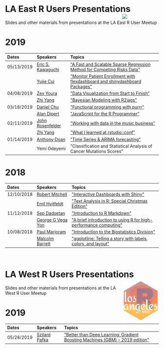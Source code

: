 # LA East R Users Presentations <img src="https://github.com/laeRusers/logos/blob/master/laerug_hexsticker.png" align="right" width="120" />

Slides and other materials from presentations at the LA East R User Meetup

# 2019

|Dates|Speakers|Topics|
|:-|:-|:-|
|05/13/2019|[Eric S. Kawaguchi](https://sites.google.com/site/eskawaguchi/home)|["A Fast and Scalable Sparse Regression Method for Competing Risks Data"](2019-05-13-sparse_regression_for_competing_risks_data/2019-05-13-sparse_regression_for_competing_risks_data.pdf)|
||[Yujie Cui](https://www.linkedin.com/in/yujie-cui-18772a4a/)|["Monitor Patient Enrollment with flexdashboard and shinydashboard Packages"](2019-05-13-patient_enrollment_dashbaords/2019-05-13-patient_enrollment_dashbaords.pptx)|
|04/08/2019|[Zev Youra](https://twitter.com/zzzev)|["Data Visualization from Start to Finish"](https://t.co/jHNvVX8OTL)|
||[Zhi Yang](https://twitter.com/zhiiiyang)|["Bayesian Modeling with R2jags"](http://r2jags.netlify.com)|
|03/18/2019|[Daniel Chu]()|["Functional programming with purrr"](2019-03-18-functional_programming_with_purrr/2019-03-18-functional_programming_with_purrr.pdf)|
||[Alan Dipert](https://twitter.com/alandipert)|["JavaScript for the R Programmer"](https://github.com/laRusers/presentations/blob/master/2019-03-18-JavaScript-for-the-R-Programmer-JS-for-useR/2019-03-18-JavaScript-for-the-R-Programmer-JS-for-useR.pdf)|
|02/11/2019|[John Rosenfelder](https://twitter.com/earbender)|["Working with data in the music business"](https://github.com/laeRusers/presentations/blob/master/2019-02-11-data_music_biz_rstudioconf/USC%20Talk%20February%2011%202019.pptx)|
||[Zhi Yang](https://twitter.com/zhiiiyang)|["What I learned at rstudio::conf"](https://learnfromrstudioconf.netlify.com/)|
|01/14/2019|[Anthony Doan](https://twitter.com/AnthonyDoan20)|["Time Series & ARIMA forecasting"](https://github.com/laeRusers/presentations/blob/master/2019-01-14_arima_cancermutations/arima_timeseries/LAERUG_time_series_arima_forecasting_with_r.pdf)|
||Yemi Odeyemi|"Classification and Statistical Analysis of Cancer Mutations Scores"|

# 2018
 
|Dates|Speakers|Topics|
|:-|:-|:-|
|12/10/2018|[Robert Mitchell](http://robertmitchellv.com/)|["Interactive Dashboards with Shiny"](https://github.com/robertmitchellv/talks/blob/master/2018-12-10-East-LA-R-Users/2018-12-East-LA-R-Users.md)|
||[Emil Hvitfeldt](https://www.hvitfeldt.me/)|["Text Analysis in R: Special Christmas Edition"](https://htmlpreview.github.io/?https://github.com/EmilHvitfeldt/laerug-Text-Mining-2018/blob/master/slides.html)|
|11/12/2018|[Sep Dadsetan](https://www.phdjsep.com)|["Introduction to R Markdown"](https://htmlpreview.github.io/?https://raw.githubusercontent.com/phdjsep/r-markdown-intro/master/presentation.html)|
||[George G Vega Yon](https://ggvy.cl)|["A brief introduction to using R for high-performance computing"](http://bit.ly/laerug-02hpc)|
|10/08/2018|[Paul Marjoram](https://profiles.sc-ctsi.org/paul.marjoram)|["Introduction to the Biostatistics Division"](2018-10-08_welcoming_ggplotline/biostats/2018-10-08-biostats-div.pdf)|
||[Malcolm Barrett](https://malco.io)|["ggplotline: Telling a story with labels, colors, and layout"](https://malco.io/slides/ggplotline/)|

<br>

# LA West R Users Presentations <img src="https://github.com/laRusers/logos/blob/master/lawrug_hex.png" align="right" width="120" />

Slides and other materials from presentations at the LA West R User Meetup

# 2019

|Dates|Speakers|Topics|
|:-|:-|:-|
|05/28/2019|[Szilard Pafka](http://datascience.la/)|["Better than Deep Learning: Gradient Boosting Machines (GBM) – 2019 edition"](https://github.com/laRusers/presentations/blob/master/2019-05-28-better-than-dl-gbm/gbm-dl-Szilard-2019.pdf)|
